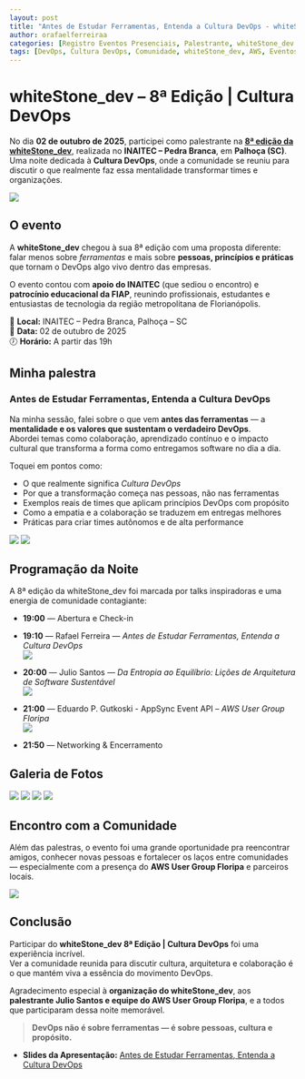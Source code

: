 ```yaml
---
layout: post
title: "Antes de Estudar Ferramentas, Entenda a Cultura DevOps - whiteStone_dev 8ª Edição"
author: orafaelferreiraa
categories: [Registro Eventos Presenciais, Palestrante, whiteStone_dev 2025]
tags: [DevOps, Cultura DevOps, Comunidade, whiteStone_dev, AWS, Eventos, Palhoça, Inovação]
---
```


# whiteStone_dev – 8ª Edição | Cultura DevOps

No dia **02 de outubro de 2025**, participei como palestrante na [**8ª edição da whiteStone_dev**](https://whitestonedev.com.br/#/eventos/8edicao), realizada no **INAITEC – Pedra Branca**, em **Palhoça (SC)**.  
Uma noite dedicada à **Cultura DevOps**, onde a comunidade se reuniu para discutir o que realmente faz essa mentalidade transformar times e organizações.

![](https://stoblobcertificados011.blob.core.windows.net/imagens-blog/posts/wsd-devops/01.png)

## O evento

A **whiteStone_dev** chegou à sua 8ª edição com uma proposta diferente:  
falar menos sobre *ferramentas* e mais sobre **pessoas, princípios e práticas** que tornam o DevOps algo vivo dentro das empresas.  

O evento contou com **apoio do INAITEC** (que sediou o encontro) e **patrocínio educacional da FIAP**, reunindo profissionais, estudantes e entusiastas de tecnologia da região metropolitana de Florianópolis.

📍 **Local:** INAITEC – Pedra Branca, Palhoça – SC  
📅 **Data:** 02 de outubro de 2025  
🕖 **Horário:** A partir das 19h  

## Minha palestra

### Antes de Estudar Ferramentas, Entenda a Cultura DevOps  

Na minha sessão, falei sobre o que vem **antes das ferramentas** — a **mentalidade e os valores que sustentam o verdadeiro DevOps**.  
Abordei temas como colaboração, aprendizado contínuo e o impacto cultural que transforma a forma como entregamos software no dia a dia.  

Toquei em pontos como:  
- O que realmente significa *Cultura DevOps*  
- Por que a transformação começa nas pessoas, não nas ferramentas  
- Exemplos reais de times que aplicam princípios DevOps com propósito  
- Como a empatia e a colaboração se traduzem em entregas melhores  
- Práticas para criar times autônomos e de alta performance  

![](https://stoblobcertificados011.blob.core.windows.net/imagens-blog/posts/wsd-devops/02.jpg)
![](https://stoblobcertificados011.blob.core.windows.net/imagens-blog/posts/wsd-devops/03.jpg)

## Programação da Noite

A 8ª edição da whiteStone_dev foi marcada por talks inspiradoras e uma energia de comunidade contagiante:

- **19:00** — Abertura e Check-in 

- **19:10** — Rafael Ferreira — *Antes de Estudar Ferramentas, Entenda a Cultura DevOps*  
![](https://stoblobcertificados011.blob.core.windows.net/imagens-blog/posts/wsd-devops/04.jpg)

- **20:00** — Julio Santos — *Da Entropia ao Equilíbrio: Lições de Arquitetura de Software Sustentável*  
![](https://stoblobcertificados011.blob.core.windows.net/imagens-blog/posts/wsd-devops/julio.jpeg)

- **21:00** — Eduardo P. Gutkoski - AppSync Event API – *AWS User Group Floripa*  
![](https://stoblobcertificados011.blob.core.windows.net/imagens-blog/posts/wsd-devops/aws.jpg)

- **21:50** — Networking & Encerramento

## Galeria de Fotos
![](https://stoblobcertificados011.blob.core.windows.net/imagens-blog/posts/wsd-devops/05.jpg)
![](https://stoblobcertificados011.blob.core.windows.net/imagens-blog/posts/wsd-devops/06.jpg)
![](https://stoblobcertificados011.blob.core.windows.net/imagens-blog/posts/wsd-devops/07.jpg)
![](https://stoblobcertificados011.blob.core.windows.net/imagens-blog/posts/wsd-devops/08.jpg)

## Encontro com a Comunidade

Além das palestras, o evento foi uma grande oportunidade pra reencontrar amigos, conhecer novas pessoas e fortalecer os laços entre comunidades — especialmente com a presença do **AWS User Group Floripa** e parceiros locais.

![](https://stoblobcertificados011.blob.core.windows.net/imagens-blog/posts/wsd-devops/final.jpg)

## Conclusão

Participar do **whiteStone_dev 8ª Edição | Cultura DevOps** foi uma experiência incrível.  
Ver a comunidade reunida para discutir cultura, arquitetura e colaboração é o que mantém viva a essência do movimento DevOps.  

Agradecimento especial à **organização do whiteStone_dev**, aos **palestrante Julio Santos e equipe do AWS User Group Floripa**, e a todos que participaram dessa noite memorável.  

> **DevOps não é sobre ferramentas — é sobre pessoas, cultura e propósito.**

- <i class="fa-regular fa-folder-open"></i> **Slides da Apresentação:** [Antes de Estudar Ferramentas, Entenda a Cultura DevOps](https://stoblobcertificados011.blob.core.windows.net/palestras/dod-wsd.pdf)